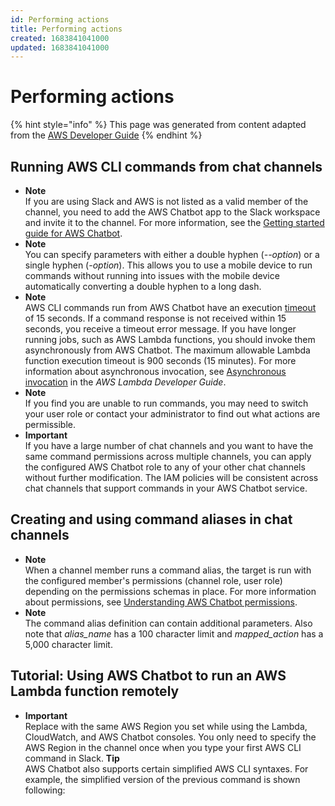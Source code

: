 ```yaml
---
id: Performing actions
title: Performing actions
created: 1683841041000
updated: 1683841041000
---
```

# Performing actions

{% hint style="info" %}
This page was generated from content adapted from the [AWS Developer Guide](https://github.com/awsdocs/aws-chatbot-admin-guide.git)
{% endhint %}

## Running AWS CLI commands from chat channels

- **Note**  
If you are using Slack and AWS is not listed as a valid member of the channel, you need to add the AWS Chatbot app to the Slack workspace and invite it to the channel\. For more information, see the [Getting started guide for AWS Chatbot](getting-started.md)\.
- **Note**  
You can specify parameters with either a double hyphen \(*\-\-option*\) or a single hyphen \(*\-option*\)\. This allows you to use a mobile device to run commands without running into issues with the mobile device automatically converting a double hyphen to a long dash\.
- **Note**  
AWS CLI commands run from AWS Chatbot have an execution [timeout](https://docs.aws.amazon.com/whitepapers/latest/serverless-architectures-lambda/timeout.html) of 15 seconds\. If a command response is not received within 15 seconds, you receive a timeout error message\. If you have longer running jobs, such as AWS Lambda functions, you should invoke them asynchronously from AWS Chatbot\. The maximum allowable Lambda function execution timeout is 900 seconds \(15 minutes\)\. For more information about asynchronous invocation, see [Asynchronous invocation](https://docs.aws.amazon.com/lambda/latest/dg/invocation-async.html) in the *AWS Lambda Developer Guide*\.
- **Note**  
If you find you are unable to run commands, you may need to switch your user role or contact your administrator to find out what actions are permissible\.
- **Important**  
If you have a large number of chat channels and you want to have the same command permissions across multiple channels, you can apply the configured AWS Chatbot role to any of your other chat channels without further modification\. The IAM policies will be consistent across chat channels that support commands in your AWS Chatbot service\.


## Creating and using command aliases in chat channels

- **Note**  
When a channel member runs a command alias, the target is run with the configured member's permissions \(channel role, user role\) depending on the permissions schemas in place\. For more information about permissions, see [Understanding AWS Chatbot permissions](understanding-permissions.md)\.
- **Note**  
The command alias definition can contain additional parameters\. Also note that *alias\_name* has a 100 character limit and *mapped\_action* has a 5,000 character limit\.


## Tutorial: Using AWS Chatbot to run an AWS Lambda function remotely

- **Important**  
Replace *<your region>* with the same AWS Region you set while using the Lambda, CloudWatch, and AWS Chatbot consoles\. You only need to specify the AWS Region in the channel once when you type your first AWS CLI command in Slack\.
**Tip**  
AWS Chatbot also supports certain simplified AWS CLI syntaxes\. For example, the simplified version of the previous command is shown following:

